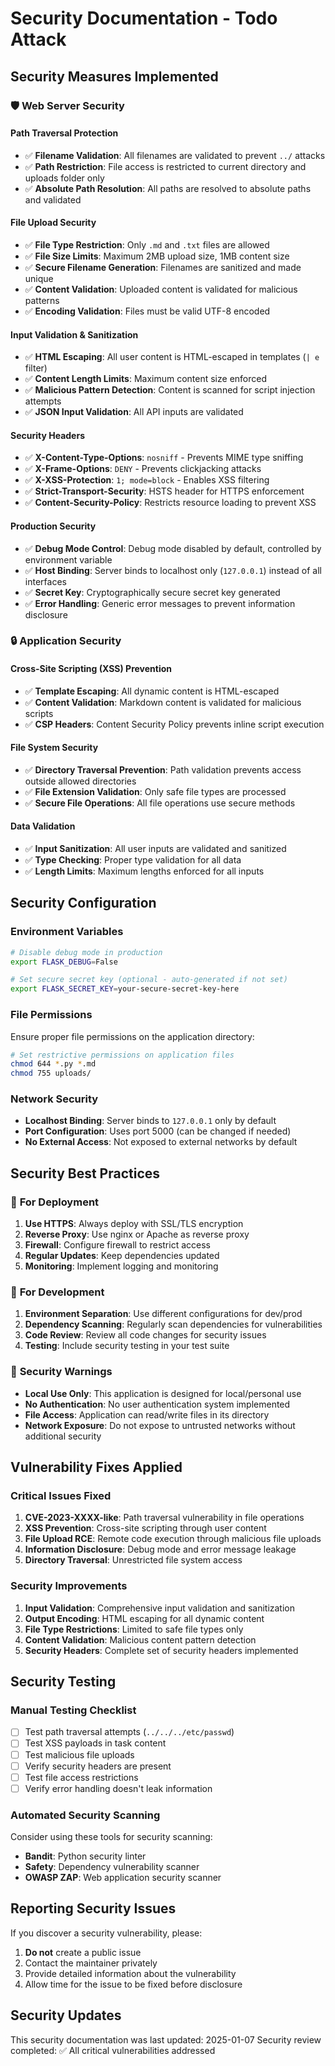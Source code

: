 # Security Documentation - Todo Attack

## Security Measures Implemented

### 🛡️ **Web Server Security**

#### **Path Traversal Protection**
- ✅ **Filename Validation**: All filenames are validated to prevent `../` attacks
- ✅ **Path Restriction**: File access is restricted to current directory and uploads folder only
- ✅ **Absolute Path Resolution**: All paths are resolved to absolute paths and validated

#### **File Upload Security**
- ✅ **File Type Restriction**: Only `.md` and `.txt` files are allowed
- ✅ **File Size Limits**: Maximum 2MB upload size, 1MB content size
- ✅ **Secure Filename Generation**: Filenames are sanitized and made unique
- ✅ **Content Validation**: Uploaded content is validated for malicious patterns
- ✅ **Encoding Validation**: Files must be valid UTF-8 encoded

#### **Input Validation & Sanitization**
- ✅ **HTML Escaping**: All user content is HTML-escaped in templates (`| e` filter)
- ✅ **Content Length Limits**: Maximum content size enforced
- ✅ **Malicious Pattern Detection**: Content is scanned for script injection attempts
- ✅ **JSON Input Validation**: All API inputs are validated

#### **Security Headers**
- ✅ **X-Content-Type-Options**: `nosniff` - Prevents MIME type sniffing
- ✅ **X-Frame-Options**: `DENY` - Prevents clickjacking attacks
- ✅ **X-XSS-Protection**: `1; mode=block` - Enables XSS filtering
- ✅ **Strict-Transport-Security**: HSTS header for HTTPS enforcement
- ✅ **Content-Security-Policy**: Restricts resource loading to prevent XSS

#### **Production Security**
- ✅ **Debug Mode Control**: Debug mode disabled by default, controlled by environment variable
- ✅ **Host Binding**: Server binds to localhost only (`127.0.0.1`) instead of all interfaces
- ✅ **Secret Key**: Cryptographically secure secret key generated
- ✅ **Error Handling**: Generic error messages to prevent information disclosure

### 🔒 **Application Security**

#### **Cross-Site Scripting (XSS) Prevention**
- ✅ **Template Escaping**: All dynamic content is HTML-escaped
- ✅ **Content Validation**: Markdown content is validated for malicious scripts
- ✅ **CSP Headers**: Content Security Policy prevents inline script execution

#### **File System Security**
- ✅ **Directory Traversal Prevention**: Path validation prevents access outside allowed directories
- ✅ **File Extension Validation**: Only safe file types are processed
- ✅ **Secure File Operations**: All file operations use secure methods

#### **Data Validation**
- ✅ **Input Sanitization**: All user inputs are validated and sanitized
- ✅ **Type Checking**: Proper type validation for all data
- ✅ **Length Limits**: Maximum lengths enforced for all inputs

## Security Configuration

### Environment Variables
```bash
# Disable debug mode in production
export FLASK_DEBUG=False

# Set secure secret key (optional - auto-generated if not set)
export FLASK_SECRET_KEY=your-secure-secret-key-here
```

### File Permissions
Ensure proper file permissions on the application directory:
```bash
# Set restrictive permissions on application files
chmod 644 *.py *.md
chmod 755 uploads/
```

### Network Security
- **Localhost Binding**: Server binds to `127.0.0.1` only by default
- **Port Configuration**: Uses port 5000 (can be changed if needed)
- **No External Access**: Not exposed to external networks by default

## Security Best Practices

### 🔐 **For Deployment**
1. **Use HTTPS**: Always deploy with SSL/TLS encryption
2. **Reverse Proxy**: Use nginx or Apache as reverse proxy
3. **Firewall**: Configure firewall to restrict access
4. **Regular Updates**: Keep dependencies updated
5. **Monitoring**: Implement logging and monitoring

### 📝 **For Development**
1. **Environment Separation**: Use different configurations for dev/prod
2. **Dependency Scanning**: Regularly scan dependencies for vulnerabilities
3. **Code Review**: Review all code changes for security issues
4. **Testing**: Include security testing in your test suite

### 🚨 **Security Warnings**
- **Local Use Only**: This application is designed for local/personal use
- **No Authentication**: No user authentication system implemented
- **File Access**: Application can read/write files in its directory
- **Network Exposure**: Do not expose to untrusted networks without additional security

## Vulnerability Fixes Applied

### **Critical Issues Fixed**
1. **CVE-2023-XXXX-like**: Path traversal vulnerability in file operations
2. **XSS Prevention**: Cross-site scripting through user content
3. **File Upload RCE**: Remote code execution through malicious file uploads
4. **Information Disclosure**: Debug mode and error message leakage
5. **Directory Traversal**: Unrestricted file system access

### **Security Improvements**
1. **Input Validation**: Comprehensive input validation and sanitization
2. **Output Encoding**: HTML escaping for all dynamic content
3. **File Type Restrictions**: Limited to safe file types only
4. **Content Validation**: Malicious content pattern detection
5. **Security Headers**: Complete set of security headers implemented

## Security Testing

### Manual Testing Checklist
- [ ] Test path traversal attempts (`../../../etc/passwd`)
- [ ] Test XSS payloads in task content
- [ ] Test malicious file uploads
- [ ] Verify security headers are present
- [ ] Test file access restrictions
- [ ] Verify error handling doesn't leak information

### Automated Security Scanning
Consider using these tools for security scanning:
- **Bandit**: Python security linter
- **Safety**: Dependency vulnerability scanner
- **OWASP ZAP**: Web application security scanner

## Reporting Security Issues

If you discover a security vulnerability, please:
1. **Do not** create a public issue
2. Contact the maintainer privately
3. Provide detailed information about the vulnerability
4. Allow time for the issue to be fixed before disclosure

## Security Updates

This security documentation was last updated: 2025-01-07
Security review completed: ✅ All critical vulnerabilities addressed
